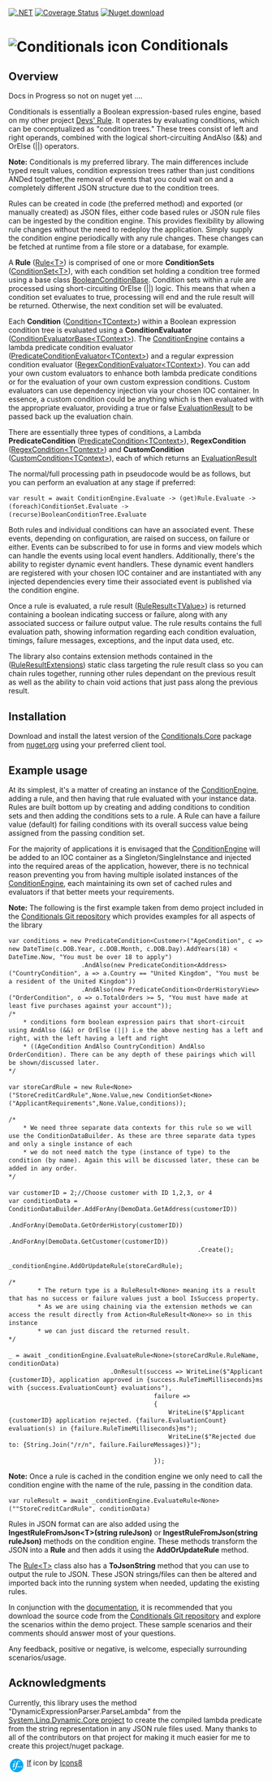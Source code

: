[![.NET](https://github.com/code-dispenser/Conditionals/actions/workflows/dotnet.yml/badge.svg?branch=main)](https://github.com/code-dispenser/Conditionals/actions/workflows/dotnet.yml) [![Coverage Status](https://coveralls.io/repos/github/code-dispenser/Conditionals/badge.svg?branch=main)](https://coveralls.io/github/code-dispenser/Conditionals?branch=main) [![Nuget download][download-image]][download-url]

[download-image]: https://img.shields.io/nuget/dt/Conditionals.Core
[download-url]: https://www.nuget.org/packages/Conditionals.Core
<h1>
<img src="https://raw.github.com/code-dispenser/Conditionals/main/Assets/icons-64.png" align="center" alt="Conditionals icon" /> Conditionals
</h1>
<!--
# ![icon](https://raw.github.com/code-dispenser/Conditionals/main/Assets/icon-64.png) Conditionals
-->
<!-- H1 for git hub, but for nuget the markdown is fine as it centers the image, uncomment as appropriate and do the same at the bottom of this file for the icon author -->

## Overview

Docs in Progress so not on nuget yet ....


Conditionals is essentially a Boolean expression-based rules engine, based on my other project [Devs' Rule](https://github.com/code-dispenser/DevsRule). It operates by evaluating conditions, which can be conceptualized as "condition trees." These 
trees consist of left and right operands, combined with the logical short-circuiting AndAlso (&&) and OrElse (||) operators.

**Note:** Conditionals is my preferred library. The main differences include typed result values, condition expression trees rather than just conditions ANDed together,the removal of events that 
you could wait on and a completely different JSON structure due to the condition trees.

Rules can be created in code (the preferred method) and exported (or manually created) as JSON files, either code based rules or JSON rule files can be ingested by the condition engine. This provides flexibility by allowing rule changes without 
the need to redeploy the application. Simply supply the condition engine periodically with any rule changes. These changes can be fetched at runtime from a file store or a database, for example.

A **Rule** ([Rule&lt;T&gt;](https://github.com/code-dispenser/Conditionals/blob/main/Source/Conditionals.Core/Areas/Rules/Rule%5BT%5D.cs)) is comprised of one or more **ConditionSets** ([ConditionSet&lt;T&gt;](https://github.com/code-dispenser/Conditionals/blob/main/Source/Conditionals.Core/Areas/Conditions/ConditionSet%5BT%5D.cs)), with each condition set holding a condition tree formed using a base class [BooleanConditionBase](https://github.com/code-dispenser/Conditionals/blob/main/Source/Conditionals.Core/Areas/Conditions/BooleanConditionBase.cs). Condition sets within a rule are processed using short-circuiting OrElse (||) logic. This means that when a condition set evaluates to true, processing will end and the rule result will be returned. Otherwise, the next condition set will be evaluated.

Each **Condition** ([Condition&lt;TContext&gt;](https://github.com/code-dispenser/Conditionals/blob/main/Source/Conditionals.Core/Areas/Conditions/Condition%5BT%5D.cs)) within a Boolean expression condition tree is evaluated using a **ConditionEvaluator** ([ConditionEvaluatorBase&lt;TContext&gt;](https://github.com/code-dispenser/Conditionals/blob/main/Source/Conditionals.Core/Areas/Evaluators/ConditionEvaluatorBase%5BT%5D.cs)). The [ConditionEngine](https://github.com/code-dispenser/Conditionals/blob/main/Source/Conditionals.Core/Areas/Engine/ConditionEngine.cs) contains a lambda predicate condition evaluator ([PredicateConditionEvaluator&lt;TContext&gt;](https://github.com/code-dispenser/Conditionals/blob/main/Source/Conditionals.Core/Areas/Evaluators/PredicateConditionEvaluator%5BT%7D.cs)) and 
a regular expression condition evaluator ([RegexConditionEvaluator&lt;TContext&gt;](https://github.com/code-dispenser/Conditionals/blob/main/Source/Conditionals.Core/Areas/Evaluators/RegexConditionEvaluator%5BT%5D.cs)). You can add your own custom evaluators to enhance both lambda predicate conditions or for the evaluation of your own custom expression conditions. Custom evaluators can use dependency 
injection via your chosen IOC container. In essence, a custom condition could be anything which is then evaluated with the appropriate evaluator, providing a true or false [EvaluationResult](https://github.com/code-dispenser/Conditionals/blob/main/Source/Conditionals.Core/Common/Models/AllSimpleTypes.cs) to 
be passed back up the evaluation chain.

There are essentially three types of conditions, a Lambda **PredicateCondition** ([PredicateCondition&lt;TContext&gt;](https://github.com/code-dispenser/Conditionals/blob/main/Source/Conditionals.Core/Areas/Conditions/PredicateConditions%5BT%5D.cs)), **RegexCondition** ([RegexCondition&lt;TContext&gt;](https://github.com/code-dispenser/Conditionals/blob/main/Source/Conditionals.Core/Areas/Conditions/RegexCondition%5BT%5D.cs)) and **CustomCondition** ([CustomCondition&lt;TContext&gt;](https://github.com/code-dispenser/Conditionals/blob/main/Source/Conditionals.Core/Areas/Conditions/CustomConditions%5BT%5D.cs)), each of which returns an [EvaluationResult](https://github.com/code-dispenser/Conditionals/blob/main/Source/Conditionals.Core/Common/Models/AllSimpleTypes.cs)


The normal/full processing path in pseudocode would be as follows, but you can perform an evaluation at any stage if preferred:

```
var result = await ConditionEngine.Evaluate -> (get)Rule.Evaluate -> (foreach)ConditionSet.Evaluate -> (recurse)BooleanConditionTree.Evaluate
```

Both rules and individual conditions can have an associated event. These events, depending on configuration, are raised on success, on failure or either. Events can be subscribed to 
for use in forms and view models which can handle the events using local event handlers. Additionally, there's the ability to register dynamic event handlers. These dynamic event handlers are registered with your 
chosen IOC container and are instantiated with any injected dependencies every time their associated event is published via the condition engine.

Once a rule is evaluated, a rule result ([RuleResult&lt;TValue&gt;](https://github.com/code-dispenser/Conditionals/blob/main/Source/Conditionals.Core/Common/Models/RuleResult%5BT%5D.cs)) is returned containing a boolean indicating success or failure, along with any associated success or failure output value. The rule results contains the full 
evaluation path, showing information regarding each condition evaluation, timings, failure messages, exceptions, and the input data used, etc.

The library also contains extension methods contained in the ([RuleResultExtensions](https://github.com/code-dispenser/Conditionals/blob/main/Source/Conditionals.Core/Common/Extensions/RuleResult%5BT%5DExtensions.cs)) static class targeting the rule result class so you can chain rules together, running other rules dependant on the previous result as well as 
the ability to chain void actions that just pass along the previous result.

## Installation

Download and install the latest version of the [Conditionals.Core](https://www.nuget.org/packages/Conditionals.Core) package from [nuget.org](https://www.nuget.org/) using your preferred client tool.

## Example usage

At its simplest, it's a matter of creating an instance of the [ConditionEngine](https://github.com/code-dispenser/Conditionals/blob/main/Source/Conditionals.Core/Areas/Engine/ConditionEngine.cs), adding a rule, and then having that rule evaluated with your instance data. Rules are built bottom up by creating and adding conditions to condition sets and then adding the conditions sets to a rule. A Rule can have a failure value (default) for failing conditions with its overall success value being assigned from the passing condition set.

For the majority of applications it is envisaged that the [ConditionEngine](https://github.com/code-dispenser/Conditionals/blob/main/Source/Conditionals.Core/Areas/Engine/ConditionEngine.cs) will be added to an IOC container as a Singleton/SingleInstance and injected into the required areas of the application, however, there is no technical reason preventing you from having multiple isolated instances of the [ConditionEngine](https://github.com/code-dispenser/Conditionals/blob/main/Source/Conditionals.Core/Areas/Engine/ConditionEngine.cs), each maintaining its own set of cached rules and evaluators if that better meets your requirements.

**Note:** The following is the first example taken from demo project included in the [Conditionals Git repository](https://github.com/code-dispenser/Conditionals/tree/main) which provides examples for all aspects of the library 
```
var conditions = new PredicateCondition<Customer>("AgeCondition", c => new DateTime(c.DOB.Year, c.DOB.Month, c.DOB.Day).AddYears(18) < DateTime.Now, "You must be over 18 to apply")
                    .AndAlso(new PredicateCondition<Address>("CountryCondition", a => a.Country == "United Kingdom", "You must be a resident of the United Kingdom"))
                    .AndAlso(new PredicateCondition<OrderHistoryView>("OrderCondition", o => o.TotalOrders >= 5, "You must have made at least five purchases against your account"));
/*
    * conditions form boolean expression pairs that short-circuit using AndAlso (&&) or OrElse (||) i.e the above nesting has a left and right, with the left having a left and right
    * ((AgeCondition AndAlso CountryCondition) AndAlso OrderCondition). There can be any depth of these pairings which will be shown/discussed later.
*/ 
        
var storeCardRule = new Rule<None>("StoreCreditCardRule",None.Value,new ConditionSet<None>("ApplicantRequirements",None.Value,conditions));

/*
    * We need three separate data contexts for this rule so we will use the ConditionDataBuilder. As these are three separate data types and only a single instance of each
    * we do not need match the type (instance of type) to the condition (by name). Again this will be discussed later, these can be added in any order.
*/
  
var customerID = 2;//Choose customer with ID 1,2,3, or 4
var conditionData = ConditionDataBuilder.AddForAny(DemoData.GetAddress(customerID))
                                            .AndForAny(DemoData.GetOrderHistory(customerID))
                                                .AndForAny(DemoData.GetCustomer(customerID))
                                                    .Create();

_conditionEngine.AddOrUpdateRule(storeCardRule);

/*
        * The return type is a RuleResult<None> meaning its a result that has no success or failure values just a bool IsSuccess property.
        * As we are using chaining via the extension methods we can access the result directly from Action<RuleResult<None>> so in this instance
        * we can just discard the returned result.
*/

_ = await _conditionEngine.EvaluateRule<None>(storeCardRule.RuleName, conditionData)
                            .OnResult(success => WriteLine($"Applicant {customerID}, application approved in {success.RuleTimeMilliseconds}ms with {success.EvaluationCount} evaluations"),
                                        failure =>
                                        {
                                            WriteLine($"Applicant {customerID} application rejected. {failure.EvaluationCount} evaluation(s) in {failure.RuleTimeMilliseconds}ms");
                                            WriteLine($"Rejected due to: {String.Join("/r/n", failure.FailureMessages)}");

                                        });
```

**Note:** Once a rule is cached in the condition engine we only need to call the condition engine with the name of the rule, passing in the condition data.
```
var ruleResult = await _conditionEngine.EvaluateRule<None>(""StoreCreditCardRule", conditionData)
```
Rules in JSON format can are also added using the **IngestRuleFromJson&lt;T&gt;(string ruleJson)** or **IngestRuleFromJson(string ruleJson)** methods on the condition engine. These methods transform the JSON into a **Rule** and 
then adds it using the **AddOrUpdateRule** method.

The [Rule&lt;T&gt;](https://github.com/code-dispenser/Conditionals/blob/main/Source/Conditionals.Core/Areas/Rules/Rule%5BT%5D.cs) class also has a **ToJsonString** method that you can use to output the rule to JSON. These JSON strings/files can then be altered and imported back into the running system 
when needed, updating the existing rules.

In conjunction with the [documentation](https://github.com/code-dispenser/Conditionals/wiki), it is recommended that you download the source code from the [Conditionals Git repository](https://github.com/code-dispenser/Conditionals) 
and explore the scenarios within the demo project. These sample scenarios and their comments should answer most of your questions.

Any feedback, positive or negative, is welcome, especially surrounding scenarios/usage.

## Acknowledgments

Currently, this library uses the method "DynamicExpressionParser.ParseLambda" from the [System.Linq.Dynamic.Core project](https://www.nuget.org/packages/System.Linq.Dynamic.Core) to create the 
compiled lambda predicate from the string representation in any JSON rule files used. Many thanks to all of the contributors on that project for making it much easier for me to create this 
project/nuget package.


<img src="https://raw.githubusercontent.com/code-dispenser/Conditionals/main/Assets/icons-64.png" align="middle" height="32px" alt="Conditionals icon" />
<a target="_blank" href="https://icons8.com/icon/kxE6S5YOUvM6/if">If</a> icon by <a target="_blank" href="https://icons8.com">Icons8</a>
<!--
![icon](https://raw.github.com/code-dispenser/Conditionals/main/Assets/icon-48.png) Thanks also to Peerapak Takpho the icon creator, which I found on [freepik.com](https://www.freepik.com/icon/setting_7012934).
-->


